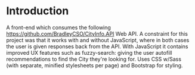 # Introduction
A front-end which consumes the following https://github.com/BradleyCSO/CityInfo.API Web API. A constraint for this project was that it works with and without JavaScript, where in both cases the user is given responses back from the API. 
With JavaScript it contains improved UX features such as fuzzy-search: giving the user autofill recommendations to find the City they're looking for. Uses CSS w/Sass (with separate, minified stylesheets per page) and Bootstrap for styling.  
